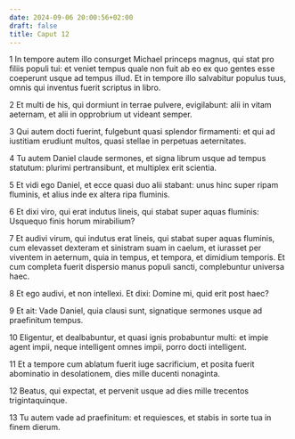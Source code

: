 ```yaml
---
date: 2024-09-06 20:00:56+02:00
draft: false
title: Caput 12
---
```





1 In tempore autem illo consurget Michael princeps magnus, qui stat pro filiis populi tui: et veniet tempus quale non fuit ab eo ex quo gentes esse coeperunt usque ad tempus illud. Et in tempore illo salvabitur populus tuus, omnis qui inventus fuerit scriptus in libro.

2 Et multi de his, qui dormiunt in terrae pulvere, evigilabunt: alii in vitam aeternam, et alii in opprobrium ut videant semper.

3 Qui autem docti fuerint, fulgebunt quasi splendor firmamenti: et qui ad iustitiam erudiunt multos, quasi stellae in perpetuas aeternitates.

4 Tu autem Daniel claude sermones, et signa librum usque ad tempus statutum: plurimi pertransibunt, et multiplex erit scientia.

5 Et vidi ego Daniel, et ecce quasi duo alii stabant: unus hinc super ripam fluminis, et alius inde ex altera ripa fluminis.

6 Et dixi viro, qui erat indutus lineis, qui stabat super aquas fluminis: Usquequo finis horum mirabilium?

7 Et audivi virum, qui indutus erat lineis, qui stabat super aquas fluminis, cum elevasset dexteram et sinistram suam in caelum, et iurasset per viventem in aeternum, quia in tempus, et tempora, et dimidium temporis. Et cum completa fuerit dispersio manus populi sancti, complebuntur universa haec.

8 Et ego audivi, et non intellexi. Et dixi: Domine mi, quid erit post haec?

9 Et ait: Vade Daniel, quia clausi sunt, signatique sermones usque ad praefinitum tempus.

10 Eligentur, et dealbabuntur, et quasi ignis probabuntur multi: et impie agent impii, neque intelligent omnes impii, porro docti intelligent.

11 Et a tempore cum ablatum fuerit iuge sacrificium, et posita fuerit abominatio in desolationem, dies mille ducenti nonaginta.

12 Beatus, qui expectat, et pervenit usque ad dies mille trecentos trigintaquinque.

13 Tu autem vade ad praefinitum: et requiesces, et stabis in sorte tua in finem dierum.

